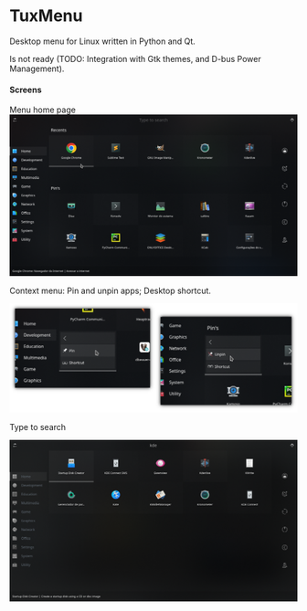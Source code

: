 # TuxMenu

Desktop menu for Linux written in Python and Qt.

Is not ready (TODO: Integration with Gtk themes, and D-bus Power Management).

#### Screens

Menu home page
![Image](data/screen.png "screenshot")

Context menu: Pin and unpin apps; Desktop shortcut.

![Image](data/screen_pin_unpin.png "screenshot")

Type to search

![Image](data/screen_search.png "screenshot")
